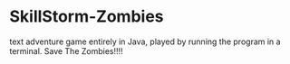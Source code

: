 # SkillStorm-Zombies
text adventure game entirely in Java, played by running the program in a terminal. Save The Zombies!!!!
